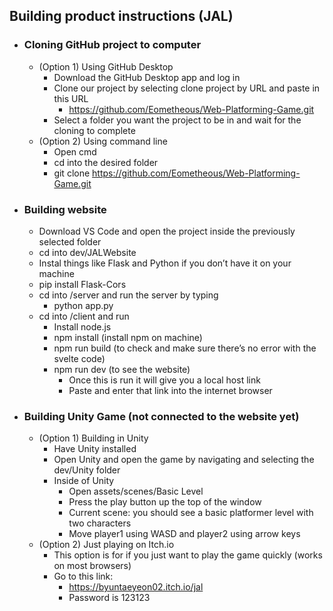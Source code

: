 ## __Building product instructions (JAL)__ ##

- ### __Cloning GitHub project to computer__ ###
	- (Option 1) Using GitHub Desktop
		- Download the GitHub Desktop app and log in
		- Clone our project by selecting clone project by URL and paste in this URL
			- https://github.com/Eometheous/Web-Platforming-Game.git
		- Select a folder you want the project to be in and wait for the cloning to complete
	- (Option 2) Using command line
		- Open cmd
		- cd into the desired folder
		- git clone https://github.com/Eometheous/Web-Platforming-Game.git
- ### __Building website__ ###
	- Download VS Code and open the project inside the previously selected folder
	- cd into dev/JALWebsite
	- Instal things like Flask and Python if you don’t have it on your machine
 	- pip install Flask-Cors 	
	- cd into /server and run the server by typing
 		- python app.py
	- cd into /client and run
		- Install node.js
		- npm install (install npm on machine)
		- npm run build (to check and make sure there’s no error with the svelte code)
		- npm run dev (to see the website)
			- Once this is run it will give you a local host link
			- Paste and enter that link into the internet browser
- ### __Building Unity Game (not connected to the website yet)__ ###
	- (Option 1) Building in Unity
		- Have Unity installed
		- Open Unity and open the game by navigating and selecting the dev/Unity folder
		- Inside of Unity
			- Open assets/scenes/Basic Level
			- Press the play button up the top of the window
			- Current scene: you should see a basic platformer level with two characters 
			- Move player1 using WASD and player2 using arrow keys
	- (Option 2) Just playing on Itch.io
		- This option is for if you just want to play the game quickly (works on most browsers)
		- Go to this link:
			- https://byuntaeyeon02.itch.io/jal
			- Password is 123123

